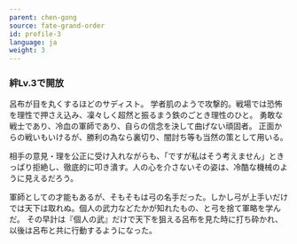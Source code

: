 ```yaml
---
parent: chen-gong
source: fate-grand-order
id: profile-3
language: ja
weight: 3
---
```


### 絆Lv.3で開放

呂布が目を丸くするほどのサディスト。
学者肌のようで攻撃的。戦場では恐怖を理性で押さえ込み、凜々しく超然と振るまう鉄のごとき理性のひと。
勇敢な戦士であり、冷血の軍師であり、自らの信念を決して曲げない頑固者。
正面からの戦いもいけるが、勝利の為なら裏切り、闇討ち等も当然の策として用いる。

相手の意見・理を公正に受け入れながらも、「ですが私はそう考えません」ときっぱり拒絶し、徹底的に叩き潰す。人の心を介さないその姿は、冷酷な機械のように見えるだろう。

軍師としての才能もあるが、そもそもは弓の名手だった。しかし弓が上手いだけでは天下は取れぬ。個人の武力などたかが知れたもの、と弓を捨て軍略を学んだ。
その早計は『個人の武』だけで天下を狙える呂布を見た時に打ち砕かれ、以後は呂布と共に行動するようになった。
